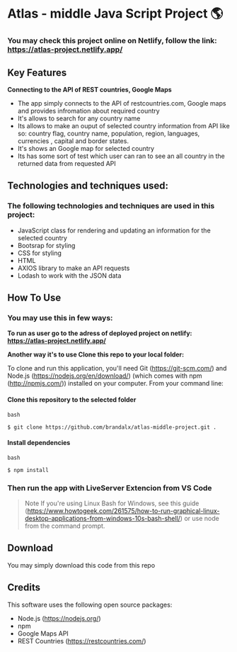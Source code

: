 # Atlas - middle Java Script Project 🌎

### You may check this project online on Netlify, follow the link: https://atlas-project.netlify.app/

## Key Features

**Connecting to the API of REST countries, Google Maps**
- The app simply connects to the API of restcountries.com, Google maps and provides infromation about required country
- It's allows to search for any country name
- Its allows to make an ouput of selected country information from API like so: country flag, country name, population,  region, languages, currencies , capital and border states.
- It's shows an Google map for selected country
- Its has some sort of test which user can ran to see an all country in the returned data from requested API 

## Technologies and techniques used:
### The following technologies and techniques are used in this project:
- JavaScript class for rendering and updating an information for the selected country
- Bootsrap for styling
- CSS for styling
- HTML
- AXIOS library to make an API requests
- Lodash to work with the JSON data


## How To Use

### You may use this in few ways:

**To run as user go to the adress of deployed project on netlify: https://atlas-project.netlify.app/**

**Another way it's to use Clone this repo to your local folder:**

To clone and run this application, you'll need Git (https://git-scm.com/) and Node.js (https://nodejs.org/en/download/) (which comes with npm (http://npmjs.com/)) installed on your computer. From your command line:

#### Clone this repository to the selected folder

`bash`
```
$ git clone https://github.com/brandalx/atlas-middle-project.git .
```
#### Install dependencies

`bash`
```
$ npm install
```
### Then run the app with LiveServer Extencion from VS Code

> Note
> If you're using Linux Bash for Windows, see this guide (https://www.howtogeek.com/261575/how-to-run-graphical-linux-desktop-applications-from-windows-10s-bash-shell/) or use node from the command prompt.


## Download
You may simply download this code from this repo


## Credits

This software uses the following open source packages:

- Node.js (https://nodejs.org/)
- npm
- Google Maps API
- REST Countries (https://restcountries.com/)
